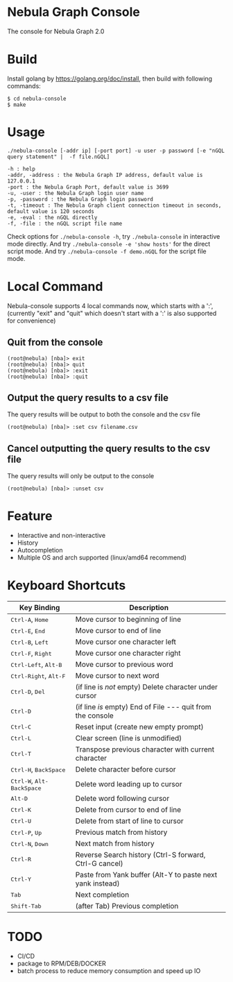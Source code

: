 # Nebula Graph Console

The console for Nebula Graph 2.0

# Build

Install golang by https://golang.org/doc/install, then build with following commands:

```shell
$ cd nebula-console
$ make
```

# Usage

```shell
./nebula-console [-addr ip] [-port port] -u user -p password [-e "nGQL query statement" |  -f file.nGQL]
```

```shell
-h : help
-addr, -address : the Nebula Graph IP address, default value is 127.0.0.1
-port : the Nebula Graph Port, default value is 3699
-u, -user : the Nebula Graph login user name
-p, -password : the Nebula Graph login password
-t, -timeout : The Nebula Graph client connection timeout in seconds, default value is 120 seconds
-e, -eval : the nGQL directly
-f, -file : the nGQL script file name
```

Check options for `./nebula-console -h`, try `./nebula-console` in interactive mode directly.
And try `./nebula-console -e 'show hosts'` for the direct script mode.
And try `./nebula-console -f demo.nGQL` for the script file mode.

# Local Command
Nebula-console supports 4 local commands now, which starts with a ':',
(currently "exit" and "quit" which doesn't start with a ':' is also supported for convenience)
## Quit from the console

```shell
(root@nebula) [nba]> exit
(root@nebula) [nba]> quit
(root@nebula) [nba]> :exit
(root@nebula) [nba]> :quit
```

## Output the query results to a csv file
The query results will be output to both the console and the csv file

```shell
(root@nebula) [nba]> :set csv filename.csv
```

## Cancel outputting the query results to the csv file
The query results will only be output to the console

```shell
(root@nebula) [nba]> :unset csv
```

# Feature

- Interactive and non-interactive
- History
- Autocompletion
- Multiple OS and arch supported (linux/amd64 recommend)

# Keyboard Shortcuts

Key Binding                                     | Description
------------------------------------------------|-----------------------------------------------------------
<kbd>Ctrl-A</kbd>, <kbd>Home</kbd>              | Move cursor to beginning of line
<kbd>Ctrl-E</kbd>, <kbd>End</kbd>               | Move cursor to end of line
<kbd>Ctrl-B</kbd>, <kbd>Left</kbd>              | Move cursor one character left
<kbd>Ctrl-F</kbd>, <kbd>Right</kbd>             | Move cursor one character right
<kbd>Ctrl-Left</kbd>, <kbd>Alt-B</kbd>          | Move cursor to previous word
<kbd>Ctrl-Right</kbd>, <kbd>Alt-F</kbd>         | Move cursor to next word
<kbd>Ctrl-D</kbd>, <kbd>Del</kbd>               | (if line is *not* empty) Delete character under cursor
<kbd>Ctrl-D</kbd>                               | (if line *is* empty) End of File --- quit from the console
<kbd>Ctrl-C</kbd>                               | Reset input (create new empty prompt)
<kbd>Ctrl-L</kbd>                               | Clear screen (line is unmodified)
<kbd>Ctrl-T</kbd>                               | Transpose previous character with current character
<kbd>Ctrl-H</kbd>, <kbd>BackSpace</kbd>         | Delete character before cursor
<kbd>Ctrl-W</kbd>, <kbd>Alt-BackSpace</kbd>     | Delete word leading up to cursor
<kbd>Alt-D</kbd>                                | Delete word following cursor
<kbd>Ctrl-K</kbd>                               | Delete from cursor to end of line
<kbd>Ctrl-U</kbd>                               | Delete from start of line to cursor
<kbd>Ctrl-P</kbd>, <kbd>Up</kbd>                | Previous match from history
<kbd>Ctrl-N</kbd>, <kbd>Down</kbd>              | Next match from history
<kbd>Ctrl-R</kbd>                               | Reverse Search history (Ctrl-S forward, Ctrl-G cancel)
<kbd>Ctrl-Y</kbd>                               | Paste from Yank buffer (Alt-Y to paste next yank instead)
<kbd>Tab</kbd>                                  | Next completion
<kbd>Shift-Tab</kbd>                            | (after Tab) Previous completion

# TODO

- CI/CD
- package to RPM/DEB/DOCKER
- batch process to reduce memory consumption and speed up IO
